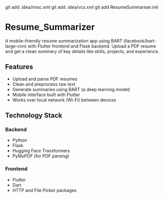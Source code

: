 git add .idea/misc.xml
git add .idea/vcs.xml
git add ResumeSummariser.iml
# Resume_Summarizer
A mobile-friendly resume summarization app using BART (facebook/bart-large-cnn) with Flutter frontend and Flask backend. Upload a PDF resume and get a clean summary of key details like skills, projects, and experience.

## Features

- Upload and parse PDF resumes
- Clean and preprocess raw text
- Generate summaries using BART (a deep learning model)
- Mobile interface built with Flutter
- Works over local network (Wi-Fi) between devices

## Technology Stack

### Backend
- Python
- Flask
- Hugging Face Transformers
- PyMuPDF (for PDF parsing)

### Frontend
- Flutter
- Dart
- HTTP and File Picker packages
